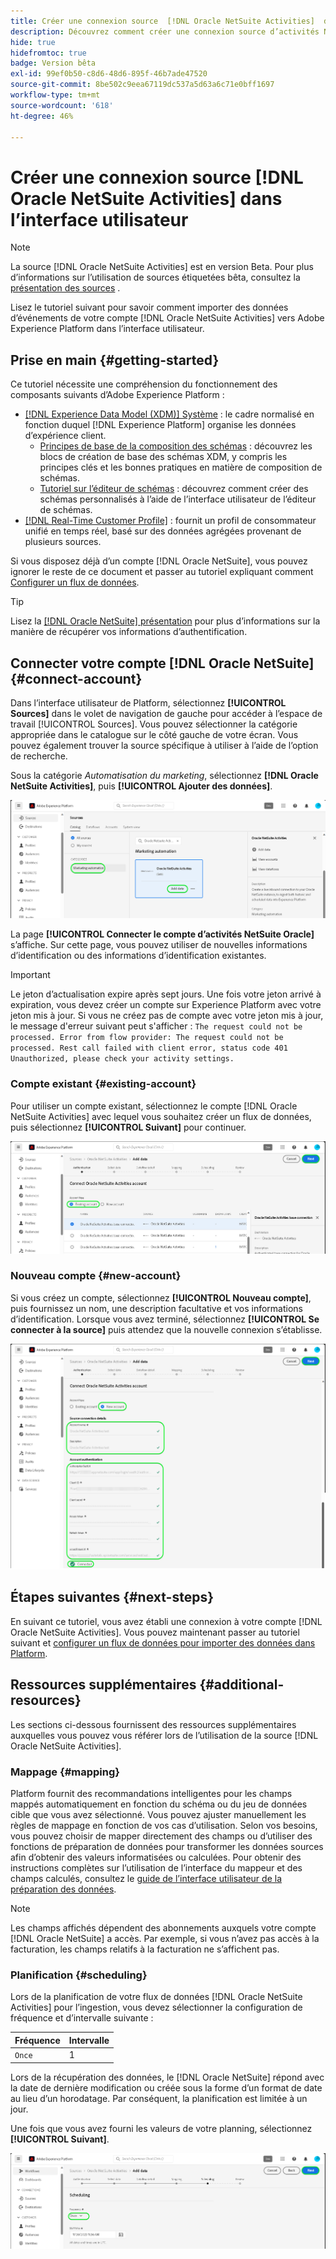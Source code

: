 ```yaml
---
title: Créer une connexion source  [!DNL Oracle NetSuite Activities]  dans l’interface utilisateur
description: Découvrez comment créer une connexion source d’activités NetSuite Oracle à l’aide de l’interface utilisateur de Adobe Experience Platform.
hide: true
hidefromtoc: true
badge: Version bêta
exl-id: 99ef0b50-c8d6-48d6-895f-46b7ade47520
source-git-commit: 8be502c9eea67119dc537a5d63a6c71e0bff1697
workflow-type: tm+mt
source-wordcount: '618'
ht-degree: 46%

---
```


# Créer une connexion source [!DNL Oracle NetSuite Activities] dans l’interface utilisateur

>[!NOTE]
>
>La source [!DNL Oracle NetSuite Activities] est en version Beta. Pour plus d’informations sur l’utilisation de sources étiquetées bêta, consultez la [présentation des sources](../../../../home.md#terms-and-conditions) .

Lisez le tutoriel suivant pour savoir comment importer des données d’événements de votre compte [!DNL Oracle NetSuite Activities] vers Adobe Experience Platform dans l’interface utilisateur.

## Prise en main {#getting-started}

Ce tutoriel nécessite une compréhension du fonctionnement des composants suivants d’Adobe Experience Platform : 

* [[!DNL Experience Data Model (XDM)] Système](../../../../../xdm/home.md) : le cadre normalisé en fonction duquel [!DNL Experience Platform] organise les données d’expérience client.
   * [Principes de base de la composition des schémas](../../../../../xdm/schema/composition.md) : découvrez les blocs de création de base des schémas XDM, y compris les principes clés et les bonnes pratiques en matière de composition de schémas.
   * [Tutoriel sur l’éditeur de schémas](../../../../../xdm/tutorials/create-schema-ui.md) : découvrez comment créer des schémas personnalisés à l’aide de l’interface utilisateur de l’éditeur de schémas.
* [[!DNL Real-Time Customer Profile]](../../../../../profile/home.md) : fournit un profil de consommateur unifié en temps réel, basé sur des données agrégées provenant de plusieurs sources.

Si vous disposez déjà d’un compte [!DNL Oracle NetSuite], vous pouvez ignorer le reste de ce document et passer au tutoriel expliquant comment [Configurer un flux de données](../../dataflow/marketing-automation.md).

>[!TIP]
>
>Lisez la [[!DNL Oracle NetSuite] présentation](../../../../connectors/marketing-automation/oracle-netsuite.md) pour plus d’informations sur la manière de récupérer vos informations d’authentification.

## Connecter votre compte [!DNL Oracle NetSuite] {#connect-account}

Dans l’interface utilisateur de Platform, sélectionnez **[!UICONTROL Sources]** dans le volet de navigation de gauche pour accéder à l’espace de travail [!UICONTROL Sources]. Vous pouvez sélectionner la catégorie appropriée dans le catalogue sur le côté gauche de votre écran. Vous pouvez également trouver la source spécifique à utiliser à l’aide de l’option de recherche.

Sous la catégorie *Automatisation du marketing*, sélectionnez **[!DNL Oracle NetSuite Activities]**, puis **[!UICONTROL Ajouter des données]**.

![ Copie d’écran de l’interface utilisateur de Platform pour le catalogue avec carte Oracle NetSuite Activities](../../../../images/tutorials/create/marketing-automation/oracle-netsuite-activities/catalog-card.png)

La page **[!UICONTROL Connecter le compte d’activités NetSuite Oracle]** s’affiche. Sur cette page, vous pouvez utiliser de nouvelles informations d’identification ou des informations d’identification existantes.

>[!IMPORTANT]
>
>Le jeton d’actualisation expire après sept jours. Une fois votre jeton arrivé à expiration, vous devez créer un compte sur Experience Platform avec votre jeton mis à jour. Si vous ne créez pas de compte avec votre jeton mis à jour, le message d&#39;erreur suivant peut s&#39;afficher : `The request could not be processed. Error from flow provider: The request could not be processed. Rest call failed with client error, status code 401 Unauthorized, please check your activity settings.`

### Compte existant {#existing-account}

Pour utiliser un compte existant, sélectionnez le compte [!DNL Oracle NetSuite Activities] avec lequel vous souhaitez créer un flux de données, puis sélectionnez **[!UICONTROL Suivant]** pour continuer.

![ Copie d’écran de l’interface utilisateur de Platform pour connecter le compte Oracle NetSuite Activities à un compte existant ](../../../../images/tutorials/create/marketing-automation/oracle-netsuite-activities/existing.png)

### Nouveau compte {#new-account}

Si vous créez un compte, sélectionnez **[!UICONTROL Nouveau compte]**, puis fournissez un nom, une description facultative et vos informations d’identification. Lorsque vous avez terminé, sélectionnez **[!UICONTROL Se connecter à la source]** puis attendez que la nouvelle connexion s’établisse.

![ Copie d’écran de l’interface utilisateur de Platform pour connecter le compte Oracle NetSuite Activities à un nouveau compte ](../../../../images/tutorials/create/marketing-automation/oracle-netsuite-activities/new.png)

## Étapes suivantes {#next-steps}

En suivant ce tutoriel, vous avez établi une connexion à votre compte [!DNL Oracle NetSuite Activities]. Vous pouvez maintenant passer au tutoriel suivant et [configurer un flux de données pour importer des données dans Platform](../../dataflow/marketing-automation.md).

## Ressources supplémentaires {#additional-resources}

Les sections ci-dessous fournissent des ressources supplémentaires auxquelles vous pouvez vous référer lors de l’utilisation de la source [!DNL Oracle NetSuite Activities].

### Mappage {#mapping}

Platform fournit des recommandations intelligentes pour les champs mappés automatiquement en fonction du schéma ou du jeu de données cible que vous avez sélectionné. Vous pouvez ajuster manuellement les règles de mappage en fonction de vos cas d’utilisation. Selon vos besoins, vous pouvez choisir de mapper directement des champs ou d’utiliser des fonctions de préparation de données pour transformer les données sources afin d’obtenir des valeurs informatisées ou calculées. Pour obtenir des instructions complètes sur l’utilisation de l’interface du mappeur et des champs calculés, consultez le [guide de l’interface utilisateur de la préparation des données](../../../../../data-prep/ui/mapping.md).

>[!NOTE]
>
>Les champs affichés dépendent des abonnements auxquels votre compte [!DNL Oracle NetSuite] a accès. Par exemple, si vous n’avez pas accès à la facturation, les champs relatifs à la facturation ne s’affichent pas.

### Planification {#scheduling}

Lors de la planification de votre flux de données [!DNL Oracle NetSuite Activities] pour l’ingestion, vous devez sélectionner la configuration de fréquence et d’intervalle suivante :

| Fréquence | Intervalle |
| --- | --- |
| `Once` | 1 |

Lors de la récupération des données, le [!DNL Oracle NetSuite] répond avec la date de dernière modification ou créée sous la forme d’un format de date au lieu d’un horodatage. Par conséquent, la planification est limitée à un jour.

Une fois que vous avez fourni les valeurs de votre planning, sélectionnez **[!UICONTROL Suivant]**.

![L’étape de planification du workflow des sources.](../../../../images/tutorials/create/marketing-automation/oracle-netsuite-activities/scheduling.png)
